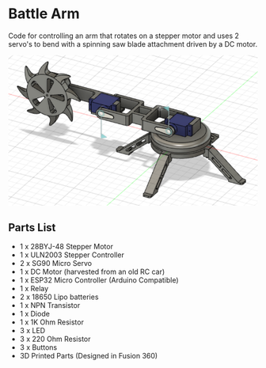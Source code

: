 # Battle Arm
Code for controlling an arm that rotates on a stepper motor and uses 2 servo's to bend with a spinning saw blade attachment driven by a DC motor.

![Battle Arm Design](docs/battlearm-design.png)

## Parts List
* 1 x 28BYJ-48 Stepper Motor
* 1 x ULN2003 Stepper Controller
* 2 x SG90 Micro Servo
* 1 x DC Motor (harvested from an old RC car)
* 1 x ESP32 Micro Controller (Arduino Compatible)
* 1 x Relay
* 2 x 18650 Lipo batteries
* 1 x NPN Transistor
* 1 x Diode
* 1 x 1K Ohm Resistor
* 3 x LED
* 3 x 220 Ohm Resistor
* 3 x Buttons
* 3D Printed Parts (Designed in Fusion 360)